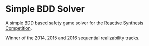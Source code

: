 # Simple BDD Solver

A simple BDD based safety game solver for the [Reactive Synthesis Competition](http://www.syntcomp.org/).

Winner of the 2014, 2015 and 2016 sequential realizability tracks.
